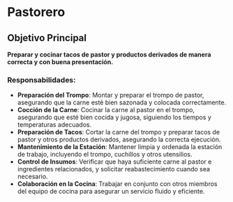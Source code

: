 # Pastorero

## Objetivo Principal
**Preparar y cocinar tacos de pastor y productos derivados de manera correcta y con buena presentación.**

### Responsabilidades:

- **Preparación del Trompo**: Montar y preparar el trompo de pastor, asegurando que la carne esté bien sazonada y colocada correctamente.
- **Cocción de la Carne**: Cocinar la carne al pastor en el trompo, asegurando que esté bien cocida y jugosa, siguiendo los tiempos y temperaturas adecuados.
- **Preparación de Tacos**: Cortar la carne del trompo y preparar tacos de pastor y otros productos derivados, asegurando la correcta ejecución.
- **Mantenimiento de la Estación**: Mantener limpia y ordenada la estación de trabajo, incluyendo el trompo, cuchillos y otros utensilios.
- **Control de Insumos**: Verificar que haya suficiente carne al pastor e ingredientes relacionados, y solicitar reabastecimiento cuando sea necesario.
- **Colaboración en la Cocina**: Trabajar en conjunto con otros miembros del equipo de cocina para asegurar un servicio fluido y eficiente.
